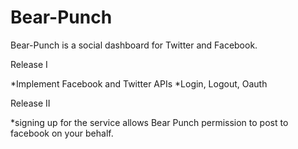 Bear-Punch
==========
Bear-Punch is a social dashboard for Twitter and Facebook. 

Release I

*Implement Facebook and Twitter APIs
*Login, Logout, Oauth

Release II

*signing up for the service allows Bear Punch permission to post to facebook on your behalf. 

